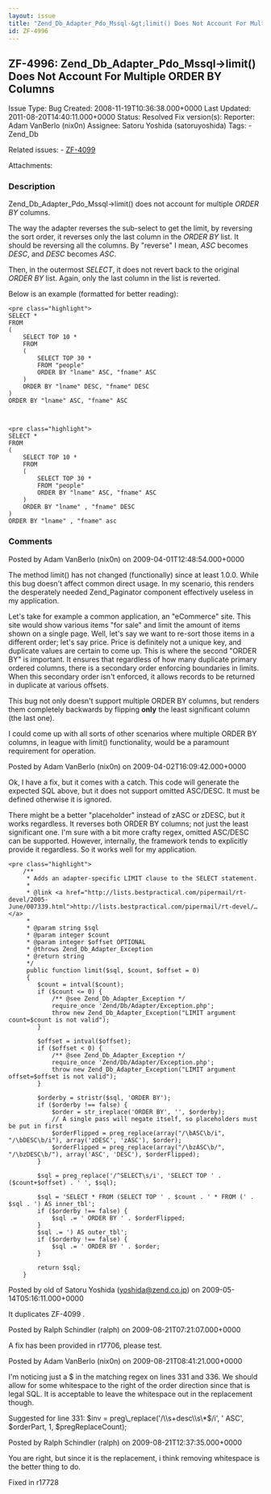 ```yaml
---
layout: issue
title: "Zend_Db_Adapter_Pdo_Mssql-&gt;limit() Does Not Account For Multiple ORDER BY Columns"
id: ZF-4996
---
```


ZF-4996: Zend\_Db\_Adapter\_Pdo\_Mssql->limit() Does Not Account For Multiple ORDER BY Columns
----------------------------------------------------------------------------------------------

 Issue Type: Bug Created: 2008-11-19T10:36:38.000+0000 Last Updated: 2011-08-20T14:40:11.000+0000 Status: Resolved Fix version(s): 
 Reporter:  Adam VanBerlo (nix0n)  Assignee:  Satoru Yoshida (satoruyoshida)  Tags: - Zend\_Db
 
 Related issues: - [ZF-4099](/issues/browse/ZF-4099)
 
 Attachments: 
### Description

Zend\_Db\_Adapter\_Pdo\_Mssql->limit() does not account for multiple _ORDER BY_ columns.

The way the adapter reverses the sub-select to get the limit, by reversing the sort order, it reverses only the last column in the _ORDER BY_ list. It should be reversing all the columns. By "reverse" I mean, _ASC_ becomes _DESC_, and _DESC_ becomes _ASC_.

Then, in the outermost _SELECT_, it does not revert back to the original _ORDER BY_ list. Again, only the last column in the list is reverted.

Below is an example (formatted for better reading):

 
    <pre class="highlight">
    SELECT * 
    FROM
    (
        SELECT TOP 10 * 
        FROM 
        (
            SELECT TOP 30 * 
            FROM "people"
            ORDER BY "lname" ASC, "fname" ASC
        )
        ORDER BY "lname" DESC, "fname" DESC
    )
    ORDER BY "lname" ASC, "fname" ASC


 
    <pre class="highlight">
    SELECT * 
    FROM
    (
        SELECT TOP 10 * 
        FROM 
        (
            SELECT TOP 30 * 
            FROM "people"
            ORDER BY "lname" ASC, "fname" ASC
        )
        ORDER BY "lname" , "fname" DESC
    )
    ORDER BY "lname" , "fname" asc


 

 

### Comments

Posted by Adam VanBerlo (nix0n) on 2009-04-01T12:48:54.000+0000

The method limit() has not changed (functionally) since at least 1.0.0. While this bug doesn't affect common direct usage. In my scenario, this renders the desperately needed Zend\_Paginator component effectively useless in my application.

Let's take for example a common application, an "eCommerce" site. This site would show various items "for sale" and limit the amount of items shown on a single page. Well, let's say we want to re-sort those items in a different order; let's say price. Price is definitely not a unique key, and duplicate values are certain to come up. This is where the second "ORDER BY" is important. It ensures that regardless of how many duplicate primary ordered columns, there is a secondary order enforcing boundaries in limits. When this secondary order isn't enforced, it allows records to be returned in duplicate at various offsets.

This bug not only doesn't support multiple ORDER BY columns, but renders them completely backwards by flipping **only** the least significant column (the last one).

I could come up with all sorts of other scenarios where multiple ORDER BY columns, in league with limit() functionality, would be a paramount requirement for operation.

 

 

Posted by Adam VanBerlo (nix0n) on 2009-04-02T16:09:42.000+0000

Ok, I have a fix, but it comes with a catch. This code will generate the expected SQL above, but it does not support omitted ASC/DESC. It must be defined otherwise it is ignored.

There might be a better "placeholder" instead of zASC or zDESC, but it works regardless. It reverses both ORDER BY columns; not just the least significant one. I'm sure with a bit more crafty regex, omitted ASC/DESC can be supported. However, internally, the framework tends to explicitly provide it regardless. So it works well for my application.

 
    <pre class="highlight">
        /**
         * Adds an adapter-specific LIMIT clause to the SELECT statement.
         *
         * @link <a href="http://lists.bestpractical.com/pipermail/rt-devel/2005-June/007339.html">http://lists.bestpractical.com/pipermail/rt-devel/…</a>
         *
         * @param string $sql
         * @param integer $count
         * @param integer $offset OPTIONAL
         * @throws Zend_Db_Adapter_Exception
         * @return string
         */
         public function limit($sql, $count, $offset = 0)
         {
            $count = intval($count);
            if ($count <= 0) {
                /** @see Zend_Db_Adapter_Exception */
                require_once 'Zend/Db/Adapter/Exception.php';
                throw new Zend_Db_Adapter_Exception("LIMIT argument count=$count is not valid");
            }
    
            $offset = intval($offset);
            if ($offset < 0) {
                /** @see Zend_Db_Adapter_Exception */
                require_once 'Zend/Db/Adapter/Exception.php';
                throw new Zend_Db_Adapter_Exception("LIMIT argument offset=$offset is not valid");
            }
    
            $orderby = stristr($sql, 'ORDER BY');
            if ($orderby !== false) {
                $order = str_ireplace('ORDER BY', '', $orderby);
                // A single pass will negate itself, so placeholders must be put in first
                $orderFlipped = preg_replace(array("/\bASC\b/i", "/\bDESC\b/i"), array('zDESC', 'zASC'), $order);
                $orderFlipped = preg_replace(array("/\bzASC\b/", "/\bzDESC\b/"), array('ASC', 'DESC'), $orderFlipped);
            }
    
            $sql = preg_replace('/^SELECT\s/i', 'SELECT TOP ' . ($count+$offset) . ' ', $sql);
    
            $sql = 'SELECT * FROM (SELECT TOP ' . $count . ' * FROM (' . $sql . ') AS inner_tbl';
            if ($orderby !== false) {
                $sql .= ' ORDER BY ' . $orderFlipped;
            }
            $sql .= ') AS outer_tbl';
            if ($orderby !== false) {
                $sql .= ' ORDER BY ' . $order;
            }
    
            return $sql;
        }


 

 

Posted by old of Satoru Yoshida (yoshida@zend.co.jp) on 2009-05-14T05:16:11.000+0000

It duplicates ZF-4099 .

 

 

Posted by Ralph Schindler (ralph) on 2009-08-21T07:21:07.000+0000

A fix has been provided in r17706, please test.

 

 

Posted by Adam VanBerlo (nix0n) on 2009-08-21T08:41:21.000+0000

I'm noticing just a $ in the matching regex on lines 331 and 336. We should allow for some whitespace to the right of the order direction since that is legal SQL. It is acceptable to leave the whitespace out in the replacement though.

Suggested for line 331: $inv = preg\_replace('/\\s+desc\\s\*$/i', ' ASC', $orderPart, 1, $pregReplaceCount);

 

 

Posted by Ralph Schindler (ralph) on 2009-08-21T12:37:35.000+0000

You are right, but since it is the replacement, i think removing whitespace is the better thing to do.

Fixed in r17728

 

 